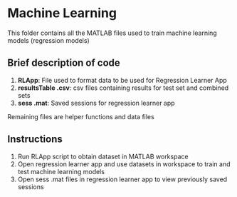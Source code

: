 # Machine Learning
This folder contains all the MATLAB files used to train machine learning models (regression models)

## Brief description of code
1. **RLApp**: File used to format data to be used for Regression Learner App
2. **resultsTable .csv**: csv files containing results for test set and combined sets
3. **sess .mat**: Saved sessions for regression learner app

Remaining files are helper functions and data files

## Instructions
1. Run RLApp script to obtain dataset in MATLAB workspace
2. Open regression learner app and use datasets in workspace to train and test machine learning models
3. Open sess .mat files in regression learner app to view previously saved sessions
